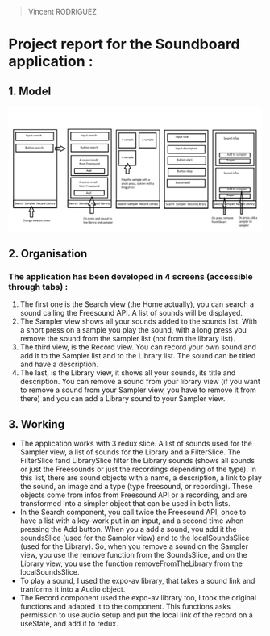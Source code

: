 > Vincent RODRIGUEZ
# Project report for the Soundboard application :

## 1. Model

![Soundboard-model](assets/img/soundboard_model.png)

## 2. Organisation

### The application has been developed in 4 screens (accessible through tabs) :
1. The first one is the Search view (the Home actually), you can search a sound calling the Freesound API. A list of sounds will be displayed.
2. The Sampler view shows all your sounds added to the sounds list. With a short press on a sample you play the sound, with a long press you remove the sound from the sampler list (not from the library list).
3. The third view, is the Record view. You can record your own sound and add it to the Sampler list and to the Library list. The sound can be titled and have a description.
4. The last, is the Library view, it shows all your sounds, its title and description. You can remove a sound from your library view (if you want to remove a sound from your Sampler view, you have to remove it from there) and you can add a Library sound to your Sampler view.

## 3. Working

+ The application works with 3 redux slice. A list of sounds used for the Sampler view, a list of sounds for the Library and a FilterSlice. The FilterSlice fand LibrarySlice filter the Library sounds (shows all sounds or just the Freesounds or just the recordings depending of the type). In this list, there are sound objects with a name, a description, a link to play the sound, an image and a type (type freesound, or recording). These objects come from infos from Freesound API or a recording, and are transformed into a simpler object that can be used in both lists.
+ In the Search component, you call twice the Freesound API, once to have a list with a key-work put in an input, and a second time when pressing the Add button. When you a add a sound, you add it the soundsSlice (used for the Sampler view) and to the localSoundsSlice (used for the Library). So, when you remove a sound on the Sampler view, you use the remove function from the SoundsSlice, and on the Library view, you use the function removeFromTheLibrary from the localSoundsSlice.
+ To play a sound, I used the expo-av library, that takes a sound link and tranforms it into a Audio object.
+ The Record component used the expo-av library too, I took the original functions and adapted it to the component. This functions asks permission to use audio setup and put the local link of the record on a useState, and add it to redux.